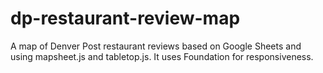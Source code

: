 dp-restaurant-review-map
========================

A map of Denver Post restaurant reviews based on Google Sheets and using mapsheet.js and tabletop.js. It uses Foundation for responsiveness.
